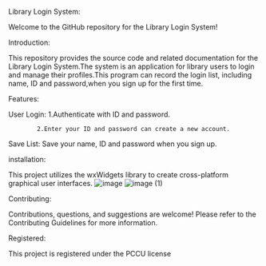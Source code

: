 Library Login System:

Welcome to the GitHub repository for the Library Login System!



Introduction:

This repository provides the source code and related documentation for the Library Login System.The system is an application for library users to login and manage their profiles.This program can record the login list, including name, ID and password,when you sign up for the first time.



Features:

User Login:
            1.Authenticate with ID and password.

            2.Enter your ID and password can create a new account.
            
Save List: Save your name, ID and password when you sign up.



installation:

This project utilizes the wxWidgets library to create cross-platform graphical user interfaces.
![image](https://github.com/Rhys0303/Library-login-system-/assets/164986837/0eace7cc-930b-4625-bd87-63c66221e787)
![image (1)](https://github.com/Rhys0303/Library-login-system-/assets/164986837/5822d4df-7e47-4aed-a3ff-4171c7eaf12b)





Contributing:

Contributions, questions, and suggestions are welcome! Please refer to the Contributing Guidelines for more information.




Registered:

This project is registered under the PCCU license 
